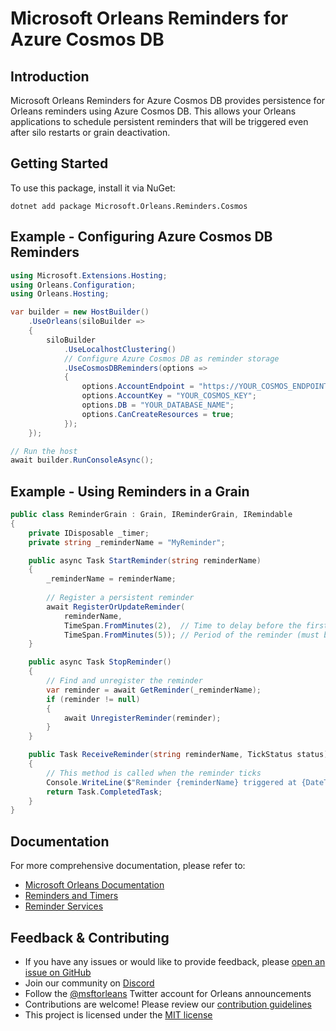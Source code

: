 # Microsoft Orleans Reminders for Azure Cosmos DB

## Introduction
Microsoft Orleans Reminders for Azure Cosmos DB provides persistence for Orleans reminders using Azure Cosmos DB. This allows your Orleans applications to schedule persistent reminders that will be triggered even after silo restarts or grain deactivation.

## Getting Started
To use this package, install it via NuGet:

```shell
dotnet add package Microsoft.Orleans.Reminders.Cosmos
```

## Example - Configuring Azure Cosmos DB Reminders
```csharp
using Microsoft.Extensions.Hosting;
using Orleans.Configuration;
using Orleans.Hosting;

var builder = new HostBuilder()
    .UseOrleans(siloBuilder =>
    {
        siloBuilder
            .UseLocalhostClustering()
            // Configure Azure Cosmos DB as reminder storage
            .UseCosmosDBReminders(options =>
            {
                options.AccountEndpoint = "https://YOUR_COSMOS_ENDPOINT";
                options.AccountKey = "YOUR_COSMOS_KEY";
                options.DB = "YOUR_DATABASE_NAME";
                options.CanCreateResources = true;
            });
    });

// Run the host
await builder.RunConsoleAsync();
```

## Example - Using Reminders in a Grain
```csharp
public class ReminderGrain : Grain, IReminderGrain, IRemindable
{
    private IDisposable _timer;
    private string _reminderName = "MyReminder";

    public async Task StartReminder(string reminderName)
    {
        _reminderName = reminderName;
        
        // Register a persistent reminder
        await RegisterOrUpdateReminder(
            reminderName,
            TimeSpan.FromMinutes(2),  // Time to delay before the first tick (must be > 1 minute)
            TimeSpan.FromMinutes(5)); // Period of the reminder (must be > 1 minute)
    }

    public async Task StopReminder()
    {
        // Find and unregister the reminder
        var reminder = await GetReminder(_reminderName);
        if (reminder != null)
        {
            await UnregisterReminder(reminder);
        }
    }

    public Task ReceiveReminder(string reminderName, TickStatus status)
    {
        // This method is called when the reminder ticks
        Console.WriteLine($"Reminder {reminderName} triggered at {DateTime.UtcNow}. Status: {status}");
        return Task.CompletedTask;
    }
}
```

## Documentation
For more comprehensive documentation, please refer to:
- [Microsoft Orleans Documentation](https://learn.microsoft.com/dotnet/orleans/)
- [Reminders and Timers](https://learn.microsoft.com/en-us/dotnet/orleans/grains/timers-and-reminders)
- [Reminder Services](https://learn.microsoft.com/en-us/dotnet/orleans/implementation/reminder-services)

## Feedback & Contributing
- If you have any issues or would like to provide feedback, please [open an issue on GitHub](https://github.com/dotnet/orleans/issues)
- Join our community on [Discord](https://aka.ms/orleans-discord)
- Follow the [@msftorleans](https://twitter.com/msftorleans) Twitter account for Orleans announcements
- Contributions are welcome! Please review our [contribution guidelines](https://github.com/dotnet/orleans/blob/main/CONTRIBUTING.md)
- This project is licensed under the [MIT license](https://github.com/dotnet/orleans/blob/main/LICENSE)